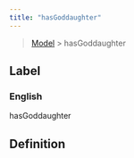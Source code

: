 ```yaml
---
title: "hasGoddaughter"
---
```


> [Model](./../) > hasGoddaughter

## Label

### English
hasGoddaughter


## Definition



    
